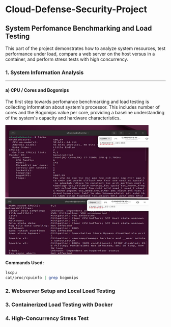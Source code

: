 # Cloud-Defense-Security-Project

## System Perfomance Benchmarking and Load Testing
This part of the project demonstrates how to analyze system resources, test performance under load, compare a web server on the host versus in a container, and perform stress tests with high concurrency.

### 1. System Information Analysis
--- 
#### a) CPU / Cores and Bogomips
The first step towards perfomance benchmarking and load testing is collecting information about system's processor. This includes number of cores and the Bogomips value per core, providing a baseline understanding of the system's capacity and hardware characteristics.

<img src="images/CPU-Information(lscpu).png" alt="CPU Information" width="450"/>

<img src="images/CPU-vuln.png" alt="CPU Bogomips" width="450"/>

**Commands Used:**
```bash
lscpu
cat/proc/cpuinfo | grep bogomips

````




### 2. Webserver Setup and Local Load Testing

### 3. Containerized Load Testing with Docker

### 4. High-Concurrency Stress Test
